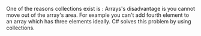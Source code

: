  One of the reasons collections exist is :
 Arrays's disadvantage is you cannot move out of the array's area. For example you can't add fourth element to an array which has three elements ideally.
 C# solves this problem by using collections.

